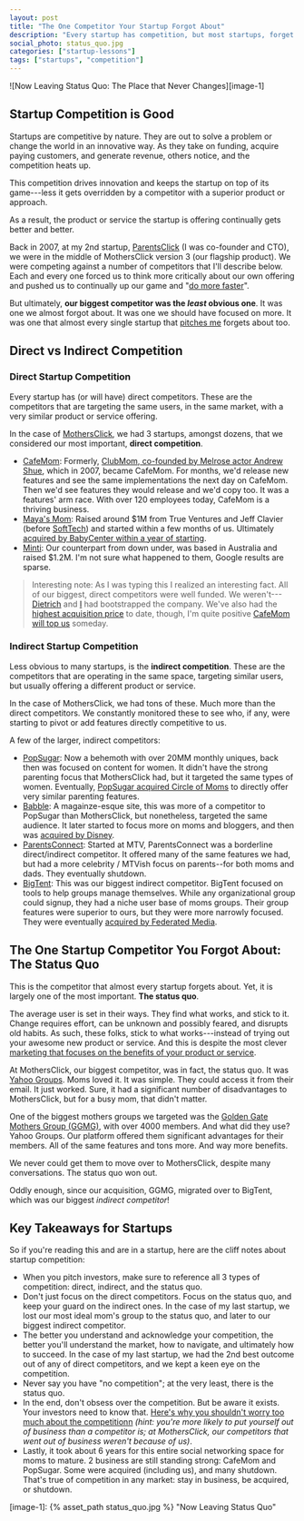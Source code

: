 ```yaml
---
layout: post
title: "The One Competitor Your Startup Forgot About"
description: "Every startup has competition, but most startups, forget about this one competitor."
social_photo: status_quo.jpg
categories: ["startup-lessons"]
tags: ["startups", "competition"]
---
```


![Now Leaving Status Quo: The Place that Never Changes][image-1]

## Startup Competition is Good

Startups are competitive by nature. They are out to solve a problem or change the world in an innovative way. As they take on funding, acquire paying customers, and generate revenue, others notice, and the competition heats up.

This competition drives innovation and keeps the startup on top of its game---less it gets overridden by a competitor with a superior product or approach.

As a result, the product or service the startup is offering continually gets better and better.

Back in 2007, at my 2nd startup, [ParentsClick](http://www.crunchbase.com/company/parentsclick-network) (I was co-founder and CTO), we were in the middle of MothersClick version 3 (our flagship product). We were competing against a number of competitors that I'll describe below. Each and every one forced us to think more critically about our own offering and pushed us to continually up our game and "[do more faster](http://www.amazon.com/gp/product/B0046H9BBM/ref=as_li_ss_tl?ie=UTF8&camp=1789&creative=390957&creativeASIN=B0046H9BBM&linkCode=as2&tag=tedserbinski-20)".

But ultimately, **our biggest competitor was the *least* obvious one**. It was one we almost forgot about. It was one we should have focused on more. It was one that almost every single startup that [pitches me](http://angel.co/tedserbinski) forgets about too.

## Direct vs Indirect Competition

### Direct Startup Competition

Every startup has (or will have) direct competitors. These are the competitors that are targeting the same users, in the same market, with a very similar product or service offering.

In the case of [MothersClick](http://mashable.com/2006/10/17/mothersclick-is-live/), we had 3 startups, amongst dozens, that we considered our most important, **direct competition**.

- [CafeMom](http://cafemom.com): Formerly, [ClubMom, co-founded by Melrose actor Andrew Shue](http://en.wikipedia.org/wiki/CafeMom), which in 2007, became CafeMom. For months, we'd release new features and see the same implementations the next day on CafeMom. Then we'd see features they would release and we'd copy too. It was a features' arm race. With over 120 employees today, CafeMom is a thriving business.
- [Maya's Mom](http://mashable.com/2006/10/27/mayas-mom-launches-mommy-based-social-network/): Raised around $1M from True Ventures and Jeff Clavier (before [SoftTech](http://softtechvc.com/)) and started within a few months of us. Ultimately [acquired by BabyCenter within a year of starting](http://mashable.com/2007/08/27/mayas-mom-babycenter/).
- [Minti](http://techcrunch.com/2006/03/09/minti-niche-web-20-stuff-is-coming/): Our counterpart from down under, was based in Australia and raised $1.2M. I'm not sure what happened to them, Google results are sparse.

> Interesting note: As I was typing this I realized an interesting fact. All of our biggest, direct competitors were well funded. We weren't---[Dietrich](https://angel.co/dvb) and [I](https://angel.co/tedserbinski) had bootstrapped the company. We've also had the [highest acquisition price](http://paidcontent.org/2008/08/27/419-lifetime-networks-acquires-parentsclick-network-first-digital-acquisiti/) to date, though, I'm quite positive [CafeMom will top us](http://allthingsd.com/20100817/exclusive-yahoo-eyes-cafemom-for-100-million-acquisition/) someday.

### Indirect Startup Competition

Less obvious to many startups, is the **indirect competition**. These are the competitors that are operating in the same space, targeting similar users, but usually offering a different product or service.

In the case of MothersClick, we had tons of these. Much more than the direct competitors. We constantly monitored these to see who, if any, were starting to pivot or add features directly competitive to us.

A few of the larger, indirect competitors:

- [PopSugar](http://popsugar.com): Now a behemoth with over 20MM monthly uniques, back then was focused on content for women. It didn't have the strong parenting focus that MothersClick had, but it targeted the same types of women. Eventually, [PopSugar acquired Circle of Moms](http://techcrunch.com/2012/02/21/sugar-acquires-social-network-and-community-for-mothers-circle-of-moms/) to directly offer very similar parenting features.
- [Babble](http://www.babble.com): A magainze-esque site, this was more of a competitor to PopSugar than MothersClick, but nonetheless, targeted the same audience. It later started to focus more on moms and bloggers, and then was [acquired by Disney](http://allthingsd.com/20111114/exclusive-disney-acquires-hipster-mommy-blog-platform-babble-media/).
- [ParentsConnect](http://www.nickmom.com/parentsconnect/): Started at MTV, ParentsConnect was a borderline direct/indirect competitor. It offered many of the same features we had, but had a more celebrity / MTVish focus on parents--for both moms and dads. They eventually shutdown.
- [BigTent](http://www.bigtent.com/): This was our biggest indirect competitor. BigTent focused on tools to help groups manage themselves. While any organizational group could signup, they had a niche user base of moms groups. Their group features were superior to ours, but they were more narrowly focused. They were eventually [acquired by Federated Media](http://paidcontent.org/2010/11/03/419-federated-media-expands-parenting-vertical-with-bigtent-acquisition/).

## The One Startup Competitor You Forgot About: The Status Quo

This is the competitor that almost every startup forgets about. Yet, it is largely one of the most important. **The status quo**.

The average user is set in their ways. They find what works, and stick to it. Change requires effort, can be unknown and possibly feared, and disrupts old habits. As such, these folks, stick to what works---instead of trying out your awesome new product or service. And this is despite the most clever [marketing that focuses on the benefits of your product or service](https://tedserbinski.com/the-number-1-marketing-tip-your-startup-needs-to-know/).

At MothersClick, our biggest competitor, was in fact, the status quo. It was [Yahoo Groups](http://groups.yahoo.com/). Moms loved it. It was simple. They could access it from their email. It just worked. Sure, it had a significant number of disadvantages to MothersClick, but for a busy mom, that didn't matter.

One of the biggest mothers groups we targeted was the [Golden Gate Mothers Group (GGMG)](http://www.ggmg.org/), with over 4000 members. And what did they use? Yahoo Groups. Our platform offered them significant advantages for their members. All of the same features and tons more. And way more benefits.

We never could get them to move over to MothersClick, despite many conversations. The status quo won out.

Oddly enough, since our acquisition, GGMG, migrated over to BigTent, which was our biggest *indirect competitor*!

<a id="key-takeaways"></a>

## Key Takeaways for Startups

So if you're reading this and are in a startup, here are the cliff notes about startup competition:

- When you pitch investors, make sure to reference all 3 types of competition: direct, indirect, and the status quo.
- Don't just focus on the direct competitors. Focus on the status quo, and keep your guard on the indirect ones. In the case of my last startup, we lost our most ideal mom's group to the status quo, and later to our biggest indirect competitor.
- The better you understand and acknowledge your competition, the better you'll understand the market, how to navigate, and ultimately how to succeed. In the case of my last startup, we had the 2nd best outcome out of any of direct competitors, and we kept a keen eye on the competition.
- Never say you have "no competition"; at the very least, there is the status quo.
- In the end, don't obsess over the competition. But be aware it exists. Your investors need to know that. [Here's why you shouldn't worry too much about the competitionn](https://medium.com/tony-stubblebine/25afc92c6531) *(hint: you're more likely to put yourself out of business than a competitor is; at MothersClick, our competitors that went out of business weren't because of us)*.
- Lastly, it took about 6 years for this entire social networking space for moms to mature. 2 business are still standing strong: CafeMom and PopSugar. Some were acquired (including us), and many shutdown. That's true of competition in any market: stay in business, be acquired, or shutdown.

[image-1]: {% asset_path status_quo.jpg %} "Now Leaving Status Quo"
